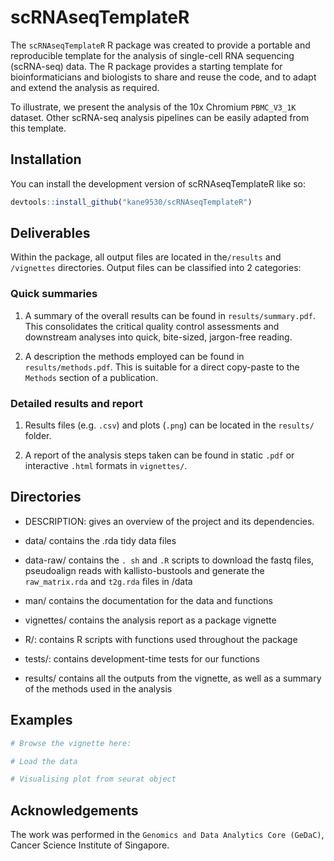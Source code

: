 
# scRNAseqTemplateR

The `scRNAseqTemplateR` R package was created to provide a portable and reproducible template for the analysis of single-cell RNA sequencing (scRNA-seq) data. The R package provides a starting template for bioinformaticians and biologists to share and reuse the code, and to adapt and extend the analysis as required.

To illustrate, we present the analysis of the 10x Chromium `PBMC_V3_1K` dataset. Other scRNA-seq analysis pipelines can be easily adapted from this template. 

## Installation

You can install the development version of scRNAseqTemplateR like so:

``` r
devtools::install_github("kane9530/scRNAseqTemplateR")

```

## Deliverables

Within the package, all output files are located in the`/results` and `/vignettes` directories. Output files can be classified into 2 categories:

### Quick summaries

1. A summary of the overall results can be found in `results/summary.pdf`. This consolidates the critical quality control assessments and downstream analyses into  quick, bite-sized, jargon-free reading.

2. A description the methods employed can be found in `results/methods.pdf`. This is suitable for a direct copy-paste to the `Methods` section of a publication.

### Detailed results and report 

1. Results files (e.g. `.csv`) and plots (`.png`) can be located in the `results/` folder.

2. A report of the analysis steps taken can be found in static `.pdf` or interactive `.html` formats in `vignettes/`.

## Directories

- DESCRIPTION: gives an overview of the project and its dependencies.

- data/ contains the .rda tidy data files

- data-raw/ contains the `. sh` and `.R` scripts to download the fastq files, pseudoalign reads with kallisto-bustools and generate the `raw_matrix.rda` and `t2g.rda` files in /data

- man/ contains the documentation for the data and functions

- vignettes/ contains the analysis report  as a package vignette

- R/: contains R scripts with functions used throughout the package

- tests/: contains development-time tests for our functions

- results/ contains all the outputs from the vignette, as well as a summary of the methods used in the analysis

## Examples

``` r
# Browse the vignette here:

# Load the data

# Visualising plot from seurat object

```

## Acknowledgements

The work was performed in the `Genomics and Data Analytics Core (GeDaC)`, Cancer Science Institute of Singapore. 
